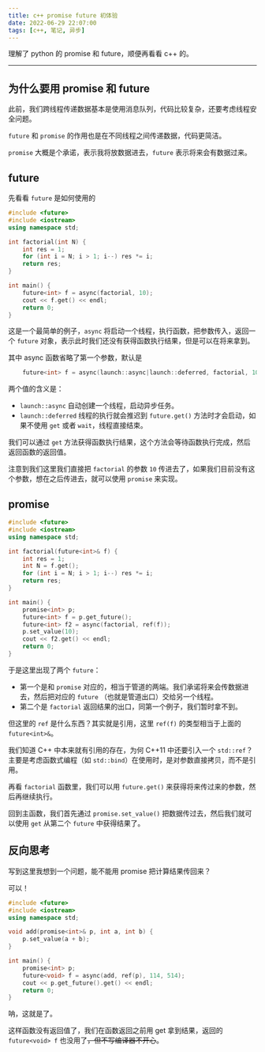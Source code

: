 ```yaml
---
title: c++ promise future 初体验
date: 2022-06-29 22:07:00
tags: [c++, 笔记, 异步]
---
```


理解了 python 的 promise 和 future，顺便再看看 c++ 的。

---

## 为什么要用 promise 和 future

此前，我们跨线程传递数据基本是使用消息队列，代码比较复杂，还要考虑线程安全问题。

`future` 和 `promise` 的作用也是在不同线程之间传递数据，代码更简洁。

`promise` 大概是个承诺，表示我将放数据进去，`future` 表示将来会有数据过来。

## future

先看看 `future` 是如何使用的

```cpp
#include <future>
#include <iostream>
using namespace std;

int factorial(int N) {
    int res = 1;
    for (int i = N; i > 1; i--) res *= i;
    return res;
}

int main() {
    future<int> f = async(factorial, 10);
    cout << f.get() << endl;
    return 0;
}
```

这是一个最简单的例子，`async` 将启动一个线程，执行函数，把参数传入，返回一个 `future` 对象，表示此时我们还没有获得函数执行结果，但是可以在将来拿到。

其中 async 函数省略了第一个参数，默认是
```cpp
    future<int> f = async(launch::async|launch::deferred, factorial, 10);
```
两个值的含义是：
- `launch::async` 自动创建一个线程，启动异步任务。
- `launch::deferred` 线程的执行就会推迟到 `future.get()` 方法时才会启动，如果不使用 `get` 或者 `wait`，线程直接结束。

我们可以通过 `get` 方法获得函数执行结果，这个方法会等待函数执行完成，然后返回函数的返回值。

注意到我们这里我们直接把 `factorial` 的参数 `10` 传进去了，如果我们目前没有这个参数，想在之后传进去，就可以使用 `promise` 来实现。

## promise

```cpp
#include <future>
#include <iostream>
using namespace std;

int factorial(future<int>& f) {
    int res = 1;
    int N = f.get();
    for (int i = N; i > 1; i--) res *= i;
    return res;
}

int main() {
    promise<int> p;
    future<int> f = p.get_future();
    future<int> f2 = async(factorial, ref(f));
    p.set_value(10);
    cout << f2.get() << endl;
    return 0;
}
```

于是这里出现了两个 `future`：
- 第一个是和 `promise` 对应的，相当于管道的两端。我们承诺将来会传数据进去，然后把对应的 `future` （也就是管道出口）交给另一个线程。
- 第二个是 `factorial` 返回结果的出口，同第一个例子，我们暂时拿不到。

但这里的 `ref` 是什么东西？其实就是引用，这里 `ref(f)` 的类型相当于上面的 `future<int>&`。

我们知道 C++ 中本来就有引用的存在，为何 C++11 中还要引入一个 `std::ref`？主要是考虑函数式编程（如 `std::bind`）在使用时，是对参数直接拷贝，而不是引用。

再看 `factorial` 函数里，我们可以用 `future.get()` 来获得将来传过来的参数，然后再继续执行。

回到主函数，我们首先通过 `promise.set_value()` 把数据传过去，然后我们就可以使用 `get` 从第二个 `future` 中获得结果了。

## 反向思考

写到这里我想到一个问题，能不能用 promise 把计算结果传回来？

可以！

```cpp
#include <future>
#include <iostream>
using namespace std;

void add(promise<int>& p, int a, int b) {
    p.set_value(a + b);
}

int main() {
    promise<int> p;
    future<void> f = async(add, ref(p), 114, 514);
    cout << p.get_future().get() << endl;
    return 0;
}
```

呐，这就是了。

这样函数没有返回值了，我们在函数返回之前用 get 拿到结果，返回的 `future<void> f` 也没用了<del>，但不写编译器不开心</del>。
